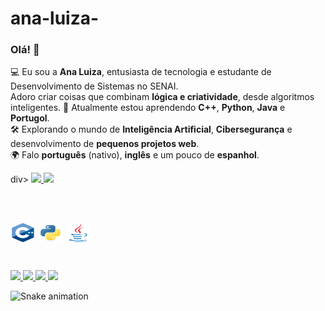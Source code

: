 # ana-luiza-
### Olá! 👋


💻 Eu sou a **Ana Luiza**, entusiasta de tecnologia e estudante de Desenvolvimento de Sistemas no SENAI.  
Adoro criar coisas que combinam **lógica e criatividade**, desde algoritmos inteligentes. 
🌱 Atualmente estou aprendendo **C++**, **Python**, **Java** e **Portugol**.  
🛠 Explorando o mundo de **Inteligência Artificial**, **Cibersegurança** e desenvolvimento de **pequenos projetos web**.  
🌍 Falo **português** (nativo), **inglês** e um pouco de **espanhol**.  



div>
  <a href="https://beacons.ai/anaaxrs">
    <img height="180em" src="https://github-readme-stats.vercel.app/api?username=anaaxrs&show_icons=true&theme=dark&include_all_commits=true&count_private=true"/>
    <img height="180em" src="https://github-readme-stats.vercel.app/api/top-langs/?username=anaaxrs&layout=compact&langs_count=16&dark"/>
  </a>
</div>

<br> <!-- Linha em branco entre as imagens e as redes sociais -->

<div style="display: inline_block"><br>
  <img align="center" alt="Luiza-Cpp" height="30" width="40" src="https://raw.githubusercontent.com/devicons/devicon/master/icons/cplusplus/cplusplus-original.svg"> 
  <img align="center" alt="Luiza-Python" height="30" width="40" src="https://raw.githubusercontent.com/devicons/devicon/master/icons/python/python-original.svg"> 
  <img align="center" alt="Luiza-Java" height="30" width="40" src="https://raw.githubusercontent.com/devicons/devicon/master/icons/java/java-original.svg">
</div>

<br> <!-- Linha em branco entre as linguagens e as redes sociais -->

<div>
  <a href="https://instagram.com/_analuizaafrr" target="_blank">
    <img src="https://img.shields.io/badge/-Instagram-%23E4405F?style=for-the-badge&logo=instagram&logoColor=white" target="_blank">
  </a> 
  <a href="https://www.twitch.tv/anaaxrs" target="_blank">
    <img src="https://img.shields.io/badge/Twitch-9146FF?style=for-the-badge&logo=twitch&logoColor=white" target="_blank">
  </a> 
  <a href="mailto:analuiza020109@gmail.com">
    <img src="https://img.shields.io/badge/-Gmail-%23333?style=for-the-badge&logo=gmail&logoColor=white" target="_blank">
  </a> 
  <a href="https://www.linkedin.com/in/ana-luiza-357928376/" target="_blank">
    <img src="https://img.shields.io/badge/-LinkedIn-%230077B5?style=for-the-badge&logo=linkedin&logoColor=white" target="_blank">
  </a>
</div>

![Snake animation](https://github.com/anaaxrs/anaaxrs/blob/output/github-contribution-grid-snake.svg)
